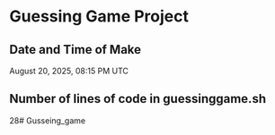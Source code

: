 # Guessing Game Project

## Date and Time of Make
August 20, 2025, 08:15 PM UTC

## Number of lines of code in guessinggame.sh
28# Gusseing_game
